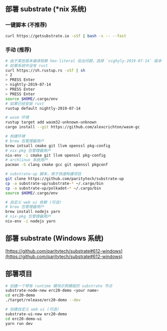 ## 部署 substrate (*nix 系统)

### 一键脚本 (不推荐)

```sh
curl https://getsubstrate.io -sSf | bash -s -- --fast
```

### 手动 (推荐)

```sh
# 由于某些版本编译依赖 hex-literal 会出问题，选择 `nighyly-2019-07-14` 版本
# 如果系统中没有 rust
curl https://sh.rustup.rs -sSf | sh
> 2
> PRESS Enter
> nightly-2019-07-14
> PRESS Enter
> PRESS Enter
source $HOME/.cargo/env
# 如果已经安装 rust
rustup default nightly-2019-07-14

# wasm 环境
rustup target add wasm32-unknown-unknown
cargo install --git https://github.com/alexcrichton/wasm-gc

# 构建环境
# brew 包管理器用户
brew intsall cmake git llvm openssl pkg-config
# nix-pkg 包管理器用户
nix-env -i cmake git llvm openssl pkg-config
# archlinux 系统用户
pacman -S clang cmake gcc git openssl pkgconf

# substrate-up 脚本，用于快速构建项目
git clone https://github.com/paritytech/substrate-up
cp -a substrate-up/substrate-* ~/.cargo/bin
cp -a substrate-up/polkadot-* ~/.cargo/bin
source $HOME/.cargo/env

# 自定义 web ui 依赖 (可选)
# brew 包管理器用户
brew install nodejs yarn
# nix-pkg 包管理器用户
nix-env -i nodejs yarn
```

## 部署 substrate (Windows 系统)

[https://github.com/paritytech/substrate#612-windows](https://github.com/paritytech/substrate#612-windows)

## 部署项目

```sh
# 创建一个带有 runtime 模块示例模版的 substrate 节点
substrate-node-new erc20-demo <your name>
cd erc20-demo
./target/release/erc20-demo --dev

# 创建自定义 web ui (可选)
substrate-ui-new erc20-demo
cd erc20-demo-ui
yarn run dev
```
